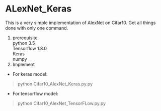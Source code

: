 # ALexNet_Keras
This is a very simple implementation of AlexNet on Cifar10. Get all things done with only one command.
1.  prerequisite  
  python 3.5  
  Tensorflow 1.8.0  
  Keras  
  numpy  
2. Implement  
  - For keras model: 
  > python Cifar10_AlexNet_Keras.py.py 
  - For tensorflow model: 
  > python Cifar10_AlexNet_TensorFLow.py.py

